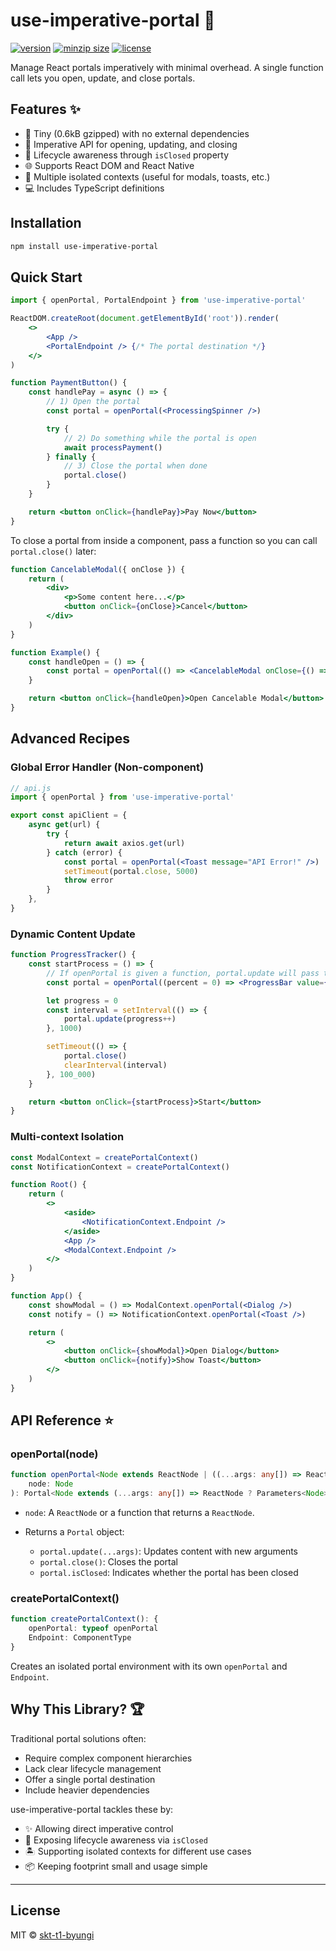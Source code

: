# use-imperative-portal 🔮

[![version](https://img.shields.io/npm/v/use-imperative-portal.svg?style=flat-square)](https://npmjs.org/use-imperative-portal)
[![minzip size](https://img.shields.io/bundlephobia/minzip/use-imperative-portal?label=size)](https://bundlephobia.com/result?p=use-imperative-portal)
[![license](https://img.shields.io/npm/l/use-imperative-portal?color=%23007a1f&style=flat-square)](https://github.com/skt-t1-byungi/use-imperative-portal/blob/master/LICENSE)

Manage React portals imperatively with minimal overhead. A single function call lets you open, update, and close portals.

## Features ✨

-   🚀 Tiny (0.6kB gzipped) with no external dependencies
-   🧩 Imperative API for opening, updating, and closing
-   🔎 Lifecycle awareness through `isClosed` property
-   🌐 Supports React DOM and React Native
-   🔀 Multiple isolated contexts (useful for modals, toasts, etc.)
-   💻 Includes TypeScript definitions

## Installation

```bash
npm install use-imperative-portal
```

## Quick Start

```jsx
import { openPortal, PortalEndpoint } from 'use-imperative-portal'

ReactDOM.createRoot(document.getElementById('root')).render(
    <>
        <App />
        <PortalEndpoint /> {/* The portal destination */}
    </>
)

function PaymentButton() {
    const handlePay = async () => {
        // 1) Open the portal
        const portal = openPortal(<ProcessingSpinner />)

        try {
            // 2) Do something while the portal is open
            await processPayment()
        } finally {
            // 3) Close the portal when done
            portal.close()
        }
    }

    return <button onClick={handlePay}>Pay Now</button>
}
```

To close a portal from inside a component, pass a function so you can call `portal.close()` later:

```jsx
function CancelableModal({ onClose }) {
    return (
        <div>
            <p>Some content here...</p>
            <button onClick={onClose}>Cancel</button>
        </div>
    )
}

function Example() {
    const handleOpen = () => {
        const portal = openPortal(() => <CancelableModal onClose={() => portal.close()} />)
    }

    return <button onClick={handleOpen}>Open Cancelable Modal</button>
}
```

## Advanced Recipes

### Global Error Handler (Non-component)

```jsx
// api.js
import { openPortal } from 'use-imperative-portal'

export const apiClient = {
    async get(url) {
        try {
            return await axios.get(url)
        } catch (error) {
            const portal = openPortal(<Toast message="API Error!" />)
            setTimeout(portal.close, 5000)
            throw error
        }
    },
}
```

### Dynamic Content Update

```jsx
function ProgressTracker() {
    const startProcess = () => {
        // If openPortal is given a function, portal.update will pass that function new arguments
        const portal = openPortal((percent = 0) => <ProgressBar value={percent} />)

        let progress = 0
        const interval = setInterval(() => {
            portal.update(progress++)
        }, 1000)

        setTimeout(() => {
            portal.close()
            clearInterval(interval)
        }, 100_000)
    }

    return <button onClick={startProcess}>Start</button>
}
```

### Multi-context Isolation

```jsx
const ModalContext = createPortalContext()
const NotificationContext = createPortalContext()

function Root() {
    return (
        <>
            <aside>
                <NotificationContext.Endpoint />
            </aside>
            <App />
            <ModalContext.Endpoint />
        </>
    )
}

function App() {
    const showModal = () => ModalContext.openPortal(<Dialog />)
    const notify = () => NotificationContext.openPortal(<Toast />)

    return (
        <>
            <button onClick={showModal}>Open Dialog</button>
            <button onClick={notify}>Show Toast</button>
        </>
    )
}
```

## API Reference ⭐

### openPortal(node)

```ts
function openPortal<Node extends ReactNode | ((...args: any[]) => ReactNode)>(
    node: Node
): Portal<Node extends (...args: any[]) => ReactNode ? Parameters<Node> : [ReactNode]>
```

-   `node`: A `ReactNode` or a function that returns a `ReactNode`.
-   Returns a `Portal` object:

    -   `portal.update(...args)`: Updates content with new arguments
    -   `portal.close()`: Closes the portal
    -   `portal.isClosed`: Indicates whether the portal has been closed

### createPortalContext()

```ts
function createPortalContext(): {
    openPortal: typeof openPortal
    Endpoint: ComponentType
}
```

Creates an isolated portal environment with its own `openPortal` and `Endpoint`.

## Why This Library? 🏆

Traditional portal solutions often:

-   Require complex component hierarchies
-   Lack clear lifecycle management
-   Offer a single portal destination
-   Include heavier dependencies

use-imperative-portal tackles these by:

-   ✨ Allowing direct imperative control
-   🔎 Exposing lifecycle awareness via `isClosed`
-   🏝️ Supporting isolated contexts for different use cases
-   📦 Keeping footprint small and usage simple

---

## License

MIT © [skt-t1-byungi](https://github.com/skt-t1-byungi)
